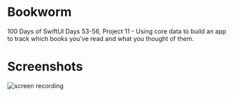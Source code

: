# Bookworm
100 Days of SwiftUI Days 53-56,  Project 11 - Using core data to build an app to track which books you’ve read and what you thought of them.

# Screenshots

![screen recording](https://user-images.githubusercontent.com/59779189/198747070-11557660-72ab-4c5d-a4f6-d1f3b35f9c2c.gif)
